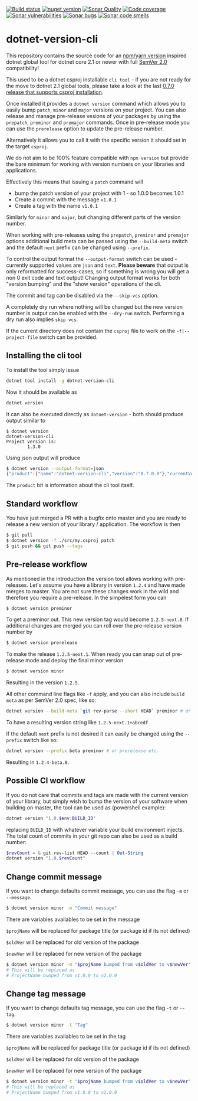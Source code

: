 [![Build status](https://ci.appveyor.com/api/projects/status/r50rbldhoil6pqk6/branch/master?svg=true)](https://ci.appveyor.com/project/nover/dotnet-version-cli/branch/master)
[![nuget version][nuget-image]][nuget-url]
[![Sonar Quality][sonarqualitylogo]][sonarqubelink]
[![Code coverage][sonarcoveragelogo]][sonarqubelink]
[![Sonar vulnerabilities][sonarvulnerabilitieslogo]][sonarqubelink]
[![Sonar bugs][sonarbugslogo]][sonarqubelink]
[![Sonar code smells][sonarcodesmellslogo]][sonarqubelink]

# dotnet-version-cli

This repository contains the source code for an [npm/yarn version][1] inspired dotnet global tool for dotnet core 2.1 or newer with full [SemVer 2.0][semver2] compatibility!

This used to be a dotnet csproj installable `cli tool` - if you are not ready for the move to dotnet 2.1 global tools, please take a look at the last [0.7.0 release that supports csproj installation](https://github.com/skarpdev/dotnet-version-cli/blob/v0.7.0/README.md).

Once installed it provides a `dotnet version` command which allows you to easily bump `patch`, `minor` and `major` versions on your project. You can also release and manage pre-release
vesions of your packages by using the `prepatch`, `preminor` and `premajor` commands. Once in pre-release mode you can use the `prerelease` option to update the pre-release number.

Alternatively it allows you to call it with the specific version it should set in the target `csproj`.

We do not aim to be 100% feature compatible with `npm version` but provide the bare minimum for working with version numbers on your libraries and applications.

Effectively this means that issuing a `patch` command will

- bump the patch version of your project with 1 - so 1.0.0 becomes 1.0.1
- Create a commit with the message `v1.0.1`
- Create a tag with the name `v1.0.1`

Similarly for `minor` and `major`, but changing different parts of the version number.

When working with pre-releases using the `prepatch`, `preminor` and `premajor` options additional build meta can be passed using the `--build-meta` switch and the default `next` prefix can be changed using `--prefix`.

To control the output format the `--output-format` switch can be used - currently supported values are `json` and `text`. **Please beware** that output is only reformatted for success-cases, so if something is wrong you will get a non 0 exit code and text output!
Changing output format works for both "version bumping" and the "show version" operations of the cli.

The commit and tag can be disabled via the `--skip-vcs` option.

A completely dry run where nothing will be changed but the new version number is output can be enabled with the `--dry-run` switch. Performing a dry run also implies `skip vcs`.

If the current directory does not contain the `csproj` file to work on the `-f|--project-file` switch can be provided.

## Installing the cli tool

To install the tool simply issue

```bash
dotnet tool install -g dotnet-version-cli
```

Now it should be available as

```bash
dotnet version
```

It can also be executed directly as `dotnet-version` - both should produce output similar to

```text
$ dotnet version
dotnet-version-cli
Project version is:
        1.3.0
```

Using json output will produce

```bash
$ dotnet version --output-format=json
{"product":{"name":"dotnet-version-cli","version":"0.7.0.0"},"currentVersion":"1.3.0","projectFile":"C:\\your\\stuff\\project.csproj"}
```

The `product` bit is information about the cli tool itself.

## Standard workflow

You have just merged a PR with a bugfix onto master and you are ready to release a new version of your library / application. The workflow is then

```bash
$ git pull
$ dotnet version -f ./src/my.csproj patch
$ git push && git push --tags
```

## Pre-release workflow

As mentioned in the introduction the version tool allows working with pre-releases. 
Let's assume you have a library in version `1.2.4` and have made merges to master. You are not sure these changes work in the wild and therefore you require a 
pre-release. In the simpelest form you can

```bash
$ dotnet version preminor
``` 

To get a preminor out. This new version tag would become `1.2.5-next.0`.
If additional changes are merged you can roll over the pre-release version number by
```bash
$ dotnet version prerelease
```
To make the release `1.2.5-next.1`.
When ready you can snap out of pre-release mode and deploy the final minor version
```bash
$ dotnet version minor
```
Resulting in the version `1.2.5`.

All other command line flags like `-f` apply, and you can also include `build meta` as per SemVer 2.0 spec, like so:
```bash
dotnet version --build-meta `git rev-parse --short HEAD` preminor # or prerelease etc.
```
To have a resulting version string like `1.2.5-next.1+abcedf`

If the default `next` prefix is not desired it can easily be changed using the `--prefix` switch like so:
```bash
dotnet version --prefix beta preminor # or prerelease etc.
```

Resulting in `1.2.4-beta.0`.

## Possible CI workflow

If you do not care that commits and tags are made with the current version of your library, but simply wish to bump the version of your software when building on master, the tool can be used as (powershell example):

```powershell
dotnet version "1.0.$env:BUILD_ID"
```

replacing `BUILD_ID` with whatever variable your build environment injects.
The total count of commits in your git repo can also be used as a build number:

```powershell
$revCount = & git rev-list HEAD --count | Out-String
dotnet version "1.0.$revCount"
```

## Change commit message

If you want to change defaults commit message, you can use the flag `-m` or `--message`.
```bash
$ dotnet version minor -m "Commit message"
```

There are variables availables to be set in the message

`$projName` will be replaced for package title (or package id if its not defined)

`$oldVer` will be replaced for old version of the package

`$newVer` will be replaced for new version of the package
```bash
$ dotnet version minor -m "$projName bumped from v$oldVer to v$newVer"
# This will be replaced as
# ProjectName bumped from v1.0.0 to v2.0.0
```


## Change tag message

If you want to change defaults tag message, you can use the flag `-t` or `--tag`.
```bash
$ dotnet version minor -t "Tag"
```

There are variables availables to be set in the tag

`$projName` will be replaced for package title (or package id if its not defined)

`$oldVer` will be replaced for old version of the package

`$newVer` will be replaced for new version of the package
```bash
$ dotnet version minor -t "$projName bumped from v$oldVer to v$newVer"
# This will be replaced as
# ProjectName bumped from v1.0.0 to v2.0.0
```


[1]: https://docs.npmjs.com/cli/version
[nuget-image]: https://img.shields.io/nuget/v/dotnet-version-cli.svg
[nuget-url]: https://www.nuget.org/packages/dotnet-version-cli
[semver2]: https://semver.org/spec/v2.0.0.html
[sonarqubelink]: https://sonarcloud.io/dashboard?id=skarpdev_dotnet-version-cli
[sonarqualitylogo]: https://sonarcloud.io/api/project_badges/measure?project=skarpdev_dotnet-version-cli&metric=alert_status
[sonarcoveragelogo]: https://sonarcloud.io/api/project_badges/measure?project=skarpdev_dotnet-version-cli&metric=coverage
[sonarvulnerabilitieslogo]: https://sonarcloud.io/api/project_badges/measure?project=skarpdev_dotnet-version-cli&metric=vulnerabilities
[sonarbugslogo]: https://sonarcloud.io/api/project_badges/measure?project=skarpdev_dotnet-version-cli&metric=bugs
[sonarcodesmellslogo]: https://sonarcloud.io/api/project_badges/measure?project=skarpdev_dotnet-version-cli&metric=code_smells